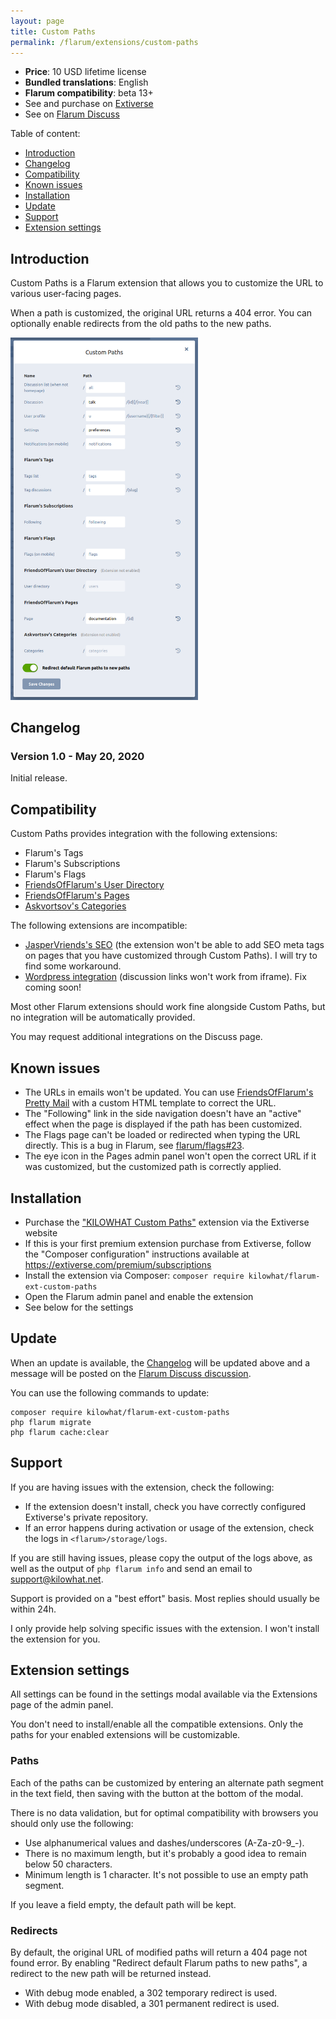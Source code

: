 ```yaml
---
layout: page
title: Custom Paths
permalink: /flarum/extensions/custom-paths
---
```


- **Price**: 10 USD lifetime license
- **Bundled translations**: English
- **Flarum compatibility**: beta 13+
- See and purchase on [Extiverse](https://extiverse.com/extension/kilowhat/flarum-ext-custom-paths)
- See on [Flarum Discuss](https://discuss.flarum.org/d/23872)

Table of content:

- [Introduction](#introduction)
- [Changelog](#changelog)
- [Compatibility](#compatibility)
- [Known issues](#known-issues)
- [Installation](#installation)
- [Update](#update)
- [Support](#support)
- [Extension settings](#extension-settings)

## Introduction

Custom Paths is a Flarum extension that allows you to customize the URL to various user-facing pages.

When a path is customized, the original URL returns a 404 error.
You can optionally enable redirects from the old paths to the new paths.

<div class="picture-row">
<img src="/medias/extensions/custom-paths/settings.png" alt="Settings Modal" style="max-width: 300px;">
</div>

## Changelog

### Version 1.0 - May 20, 2020

Initial release.

## Compatibility

Custom Paths provides integration with the following extensions:

- Flarum's Tags
- Flarum's Subscriptions
- Flarum's Flags
- [FriendsOfFlarum's User Directory](https://discuss.flarum.org/d/5682)
- [FriendsOfFlarum's Pages](https://discuss.flarum.org/d/18301)
- [Askvortsov's Categories](https://discuss.flarum.org/d/23184)

The following extensions are incompatible:

- [JasperVriends's SEO](https://discuss.flarum.org/d/18316) (the extension won't be able to add SEO meta tags on pages that you have customized through Custom Paths). I will try to find some workaround.
- [Wordpress integration](/flarum/extensions/wordpress) (discussion links won't work from iframe). Fix coming soon!

Most other Flarum extensions should work fine alongside Custom Paths, but no integration will be automatically provided.

You may request additional integrations on the Discuss page.

## Known issues

- The URLs in emails won't be updated. You can use [FriendsOfFlarum's Pretty Mail](https://discuss.flarum.org/d/11178) with a custom HTML template to correct the URL.
- The "Following" link in the side navigation doesn't have an "active" effect when the page is displayed if the path has been customized.
- The Flags page can't be loaded or redirected when typing the URL directly. This is a bug in Flarum, see [flarum/flags#23](https://github.com/flarum/flags/pull/23).
- The eye icon in the Pages admin panel won't open the correct URL if it was customized, but the customized path is correctly applied.

## Installation

- Purchase the ["KILOWHAT Custom Paths"](https://extiverse.com/extension/kilowhat/flarum-ext-custom-paths) extension via the Extiverse website
- If this is your first premium extension purchase from Extiverse, follow the "Composer configuration" instructions available at <https://extiverse.com/premium/subscriptions>
- Install the extension via Composer: `composer require kilowhat/flarum-ext-custom-paths`
- Open the Flarum admin panel and enable the extension
- See below for the settings

## Update

When an update is available, the [Changelog](#changelog) will be updated above and a message will be posted on the [Flarum Discuss discussion](https://discuss.flarum.org/d/23872).

You can use the following commands to update:

    composer require kilowhat/flarum-ext-custom-paths
    php flarum migrate
    php flarum cache:clear

## Support

If you are having issues with the extension, check the following:

- If the extension doesn't install, check you have correctly configured Extiverse's private repository.
- If an error happens during activation or usage of the extension, check the logs in `<flarum>/storage/logs`.

If you are still having issues, please copy the output of the logs above, as well as the output of `php flarum info` and send an email to <support@kilowhat.net>.

Support is provided on a "best effort" basis.
Most replies should usually be within 24h.

I only provide help solving specific issues with the extension.
I won't install the extension for you.

## Extension settings

All settings can be found in the settings modal available via the Extensions page of the admin panel.

You don't need to install/enable all the compatible extensions.
Only the paths for your enabled extensions will be customizable.

### Paths

Each of the paths can be customized by entering an alternate path segment in the text field, then saving with the button at the bottom of the modal.

There is no data validation, but for optimal compatibility with browsers you should only use the following:

- Use alphanumerical values and dashes/underscores (A-Za-z0-9_-).
- There is no maximum length, but it's probably a good idea to remain below 50 characters.
- Minimum length is 1 character. It's not possible to use an empty path segment.

If you leave a field empty, the default path will be kept.

### Redirects

By default, the original URL of modified paths will return a 404 page not found error.
By enabling "Redirect default Flarum paths to new paths", a redirect to the new path will be returned instead.

- With debug mode enabled, a 302 temporary redirect is used.
- With debug mode disabled, a 301 permanent redirect is used.
